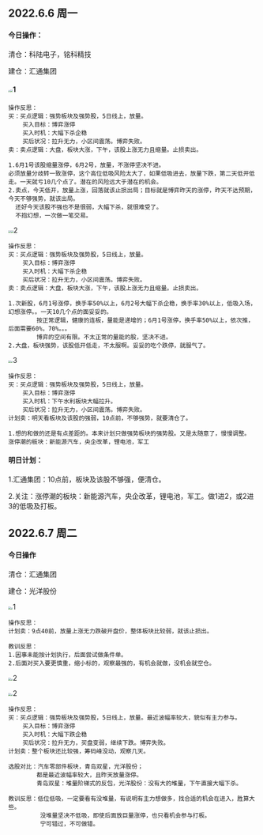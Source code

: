 ## 2022.6.6 周一

#### 今日操作：

清仓：科陆电子，铭科精技

建仓：汇通集团

#### <img src="C:\Users\licho\Desktop\sixpence-stockOffer\股票实盘日志\炒股实操记录及复盘\2022.6.6-img\14.jpg" style="zoom: 25%;" /><img src="C:\Users\licho\Desktop\sixpence-stockOffer\股票实盘日志\炒股实操记录及复盘\2022.6.6-img\15.jpg" style="zoom: 33%;" />1

```
操作反思：
买：买点逻辑：强势板块及强势股，5日线上，放量。
    买入目标：博弈涨停
    买入时机：大幅下杀企稳
    买后状况：拉升无力，小区间震荡。博弈失败。
卖：卖点逻辑：大盘，板块大涨，下午，该股上涨无力且缩量。止损卖出。

1.6月1号该股缩量涨停，6月2号，放量，不涨停坚决不进。
必须放量分歧转一致涨停，这个高位低吸风险太大了，如果低吸进去，放量下跌，第二天低开低走。一天就亏10几个点了。潜在的风险远大于潜在的机会。
2.卖点，今天低开，放量上涨，回落就该止损出局；目标就是博弈昨天的涨停，昨天不达预期，今天不够强势，就该出局。
  还好今天该股不强也不是很弱，大幅下杀，就很难受了。
  不抱幻想，一次做一笔交易。
```

<img src="C:\Users\licho\Desktop\sixpence-stockOffer\股票实盘日志\炒股实操记录及复盘\2022.6.6-img\12.jpg" style="zoom:33%;" /><img src="C:\Users\licho\Desktop\sixpence-stockOffer\股票实盘日志\炒股实操记录及复盘\2022.6.6-img\18.jpg" style="zoom:33%;" />2

```
操作反思：
买：买点逻辑：强势板块及强势股，5日线上，放量。
    买入目标：博弈涨停
    买入时机：大幅下杀企稳
    买后状况：拉升无力，小区间震荡。博弈失败。
卖：卖点逻辑：大盘，板块大涨，下午，该股上涨无力且缩量。止损卖出。

1.次新股，6月1号涨停，换手率50%以上，6月2号大幅下杀企稳，换手率30%以上，低吸入场，幻想涨停。。一天10几个点的面妥妥的。
		按正常逻辑，健康的连板，量能是递增的；6月1号涨停，换手率50%以上，依次推，后面需要60%，70%。。。
		博弈的空间有限。不太正常的量能的股，坚决不进。
2.大盘，板块强势，该股低开低走，不太服啊。妥妥的吃个跌停，就服气了。

```

<img src="C:\Users\licho\Desktop\sixpence-stockOffer\股票实盘日志\炒股实操记录及复盘\2022.6.6-img\17.jpg" style="zoom:33%;" /><img src="C:\Users\licho\Desktop\sixpence-stockOffer\股票实盘日志\炒股实操记录及复盘\2022.6.6-img\16.jpg" style="zoom: 25%;" />3

```
操作反思：
买：买点逻辑：强势板块及强势股，5日线上，放量。
    买入目标：博弈涨停
    买入时机：下午水利板块大幅拉升。
    买后状况：拉升无力，小区间震荡。博弈失败。
计划卖：明天看板块及该股的强弱，10点前，不够强势，就要清仓了。

1.想的和做的还是有点差距的。本来计划只做强势板块的强势股。又是太随意了，慢慢调整。
涨停潮的板块：新能源汽车，央企改革，锂电池，军工
```

#### 明日计划：

1.汇通集团：10点前，板块及该股不够强，便清仓。

2.关注：涨停潮的板块：新能源汽车，央企改革，锂电池，军工。做1进2，或2进3的低吸及打板。



## 2022.6.7 周二

#### 今日操作

清仓：汇通集团

建仓：光洋股份

<img src="C:\Users\licho\Desktop\sixpence-stockOffer\股票实盘日志\炒股实操记录及复盘\2022.6.6-img\26.jpg" style="zoom:33%;" /><img src="C:\Users\licho\Desktop\sixpence-stockOffer\股票实盘日志\炒股实操记录及复盘\2022.6.6-img\23.jpg" style="zoom: 25%;" />1

```
操作反思：
计划卖：9点40前，放量上涨无力跌破开盘价，整体板块比较弱，就该止损出。

教训反思：
1.因事未能按计划执行，后面尝试做条件单。
2.后面对买入要更慎重，缩小标的，观察最强的，有机会就做，没机会就空仓。
```

<img src="C:\Users\licho\Desktop\sixpence-stockOffer\股票实盘日志\炒股实操记录及复盘\2022.6.6-img\22.jpg" style="zoom:33%;" /><img src="C:\Users\licho\Desktop\sixpence-stockOffer\股票实盘日志\炒股实操记录及复盘\2022.6.6-img\21.jpg" style="zoom:25%;" />2

<img src="C:\Users\licho\Desktop\sixpence-stockOffer\股票实盘日志\炒股实操记录及复盘\2022.6.6-img\24.jpg" style="zoom:33%;" /><img src="C:\Users\licho\Desktop\sixpence-stockOffer\股票实盘日志\炒股实操记录及复盘\2022.6.6-img\25.jpg" style="zoom:25%;" />2

```
操作反思：
买：买点逻辑：强势板块及强势股，5日线上，放量。最近波幅率较大，貌似有主力参与。
    买入目标：博弈涨停
    买入时机：大幅下跌企稳
    买后状况：拉升无力，买盘变弱，继续下跌。博弈失败。
计划卖：整个板块还比较强，筹码峰没动，观察几天。

选股对比：汽车零部件板块，青岛双星，光洋股份；
		都是最近波幅率较大，且昨天放量涨停。
		青岛双星：堆量阶梯式的反包，光洋股份：没有大的堆量，下午直接大幅下杀。
		
教训反思：低位低吸，一定要看有没堆量，有说明有主力想做多，找合适的机会在进入，胜算大些。
         没堆量坚决不低吸，即使后面放巨量涨停，也只看机会参与打板。
         宁可错过，不可做错。

```

